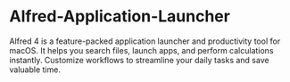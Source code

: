 # Alfred-Application-Launcher
Alfred 4 is a feature-packed application launcher and productivity tool for macOS. It helps you search files, launch apps, and perform calculations instantly. Customize workflows to streamline your daily tasks and save valuable time.
